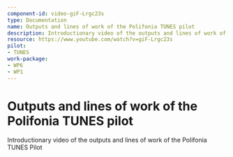 ```yaml
---
component-id: video-giF-Lrgc23s
type: Documentation
name: Outputs and lines of work of the Polifonia TUNES pilot
description: Introductionary video of the outputs and lines of work of the Polifonia TUNES Pilot
resource: https://www.youtube.com/watch?v=giF-Lrgc23s
pilot:
- TUNES
work-package:
- WP6
- WP1
---
```


# Outputs and lines of work of the Polifonia TUNES pilot

Introductionary video of the outputs and lines of work of the Polifonia TUNES Pilot

